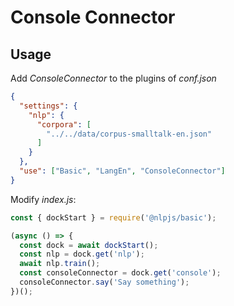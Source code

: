 # Console Connector

## Usage

Add _ConsoleConnector_ to the plugins of _conf.json_

```json
{
  "settings": {
    "nlp": {
      "corpora": [
        "../../data/corpus-smalltalk-en.json"
      ]
    }
  },
  "use": ["Basic", "LangEn", "ConsoleConnector"]
}
```

Modify _index.js_:

```javascript
const { dockStart } = require('@nlpjs/basic');

(async () => {
  const dock = await dockStart();
  const nlp = dock.get('nlp');
  await nlp.train();
  const consoleConnector = dock.get('console');
  consoleConnector.say('Say something');
})();
```